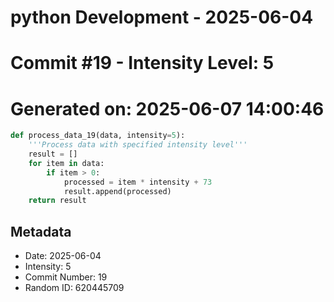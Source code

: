 ﻿# python Development - 2025-06-04
# Commit #19 - Intensity Level: 5
# Generated on: 2025-06-07 14:00:46
```python
def process_data_19(data, intensity=5):
    '''Process data with specified intensity level'''
    result = []
    for item in data:
        if item > 0:
            processed = item * intensity + 73
            result.append(processed)
    return result
```
## Metadata
- Date: 2025-06-04
- Intensity: 5
- Commit Number: 19
- Random ID: 620445709
